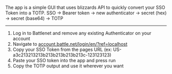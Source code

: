 The app is a simple GUI that uses blizzards API to quickly convert your SSO Token into a TOTP. 
SSO -> Bearer token -> new authenticator -> secret (hex) -> secret (base64) -> TOTP

---

1.  Log in to Battlenet and remove any existing Authenticator on your account
3.  Navigate to [account.battle.net/login/en/?ref=localhost](https://account.battle.net/login/en/?ref=localhost)
4.  Copy your SSO Token from the pages URL (ex: US-a3c213213213b213b213b213b213c-123123123)
5.  Paste your SSO token into the app and press run
6.  Copy the TOTP output and use it wherever you want
